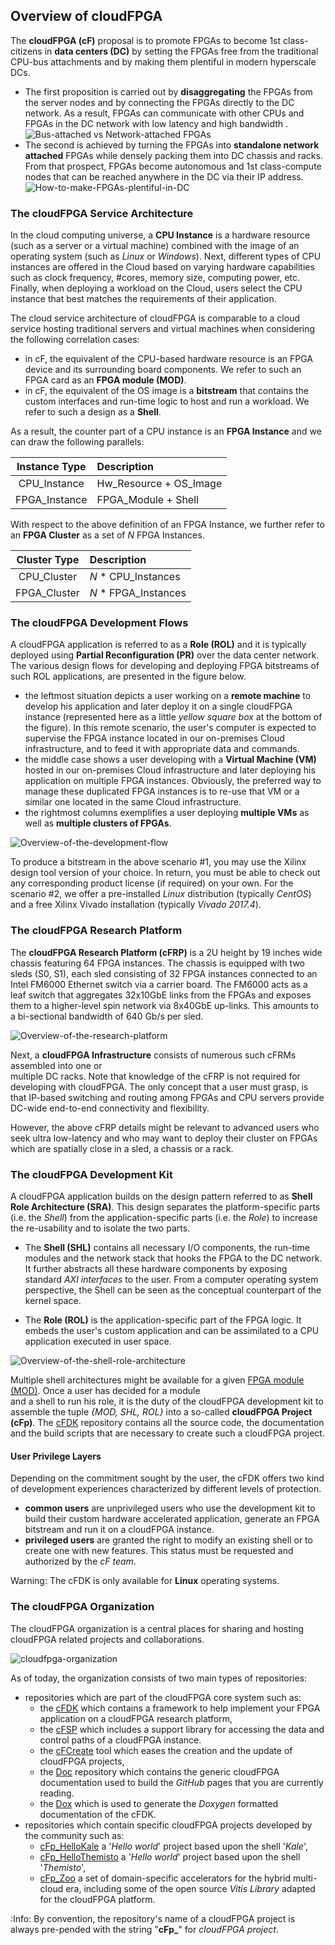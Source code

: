 
## Overview of cloudFPGA 

The **cloudFPGA (cF)** proposal is to promote FPGAs to become 1st class-citizens in **data centers
(DC)** by setting the FPGAs free from the traditional CPU-bus attachments and by making them 
plentiful in modern hyperscale DCs. 
* The first proposition is carried out by **disaggregating** the FPGAs from the server nodes and by 
  connecting the FPGAs directly to the DC network. As a result, FPGAs can communicate with other 
  CPUs and FPGAs in the DC network with low latency and high bandwidth .
  ![Bus-attached vs Network-attached FPGAs](imgs/about-cf-1.png)
* The second is achieved by turning the FPGAs into **standalone network attached** FPGAs while densely
  packing them into DC chassis and racks. From that prospect, FPGAs become autonomous and 1st class-compute
  nodes that can be reached anywhere in the DC via their IP address. 
  ![How-to-make-FPGAs-plentiful-in-DC](imgs/about-cf-2.png)
 
### The cloudFPGA Service Architecture

In the cloud computing universe, a **CPU Instance** is a hardware resource (such as a server or a 
virtual machine) combined with the image of an operating system (such as _Linux_ or _Windows_). 
Next, different types of CPU instances are offered in the Cloud based on varying hardware 
capabilities such as clock frequency, #cores, memory size, computing power, etc. Finally, when 
deploying a workload on the Cloud, users select the CPU instance that best matches the requirements 
of their application.
 
The cloud service architecture of cloudFPGA is comparable to a cloud service hosting traditional 
servers and virtual machines when considering the following correlation cases:
* in cF, the equivalent of the CPU-based hardware resource is an FPGA device and its surrounding 
  board components. We refer to such an FPGA card as an **FPGA module (MOD)**. 
* in cF, the equivalent of the OS image is a **bitstream** that contains the custom interfaces and
  run-time logic to host and run a workload. We refer to such a design as a **Shell**. 
 
As a result, the counter part of a CPU instance is an **FPGA Instance** and we can draw the 
following parallels:

| Instance Type | Description            |         
| :-----------: | :--------------------- |
| CPU_Instance  | Hw_Resource + OS_Image |
| FPGA_Instance | FPGA_Module + Shell    |

With respect to the above definition of an FPGA Instance, we further refer to an **FPGA Cluster** 
as a set of _N_ FPGA Instances.

| Cluster Type | Description             |
| :----------: | :---------------------- |
| CPU_Cluster  | *N* * CPU_Instances     |
| FPGA_Cluster | *N* * FPGA_Instances    |

  
### The cloudFPGA Development Flows

A cloudFPGA application is referred to as a **Role (ROL)** and it is typically deployed using 
**Partial Reconfiguration (PR)** over the data center network. 
The various design flows for developing and deploying FPGA bitstreams of such ROL applications, 
are presented in the figure below.  
 * the leftmost situation depicts a user working on a **remote machine** to develop his application 
   and later deploy it on a single cloudFPGA instance (represented here as a little _yellow square 
   box_ at the bottom of the figure). In this remote scenario, the user's computer is expected 
   to supervise the FPGA instance located in our on-premises Cloud infrastructure, and to feed it 
   with appropriate data and commands.    
 * the middle case shows a user developing with a **Virtual Machine (VM)** hosted in our 
   on-premises Cloud infrastructure and later deploying his application on multiple FPGA 
   instances. Obviously, the preferred way to manage these duplicated FPGA instances is to re-use 
   that VM or a similar one located in the same Cloud infrastructure. 
 * the rightmost columns exemplifies a user deploying **multiple VMs** as well as **multiple 
   clusters of FPGAs**.
   
![Overview-of-the-development-flow](imgs/dev-flow.png)

To produce a bitstream in the above scenario #1, you may use the Xilinx design tool version of your 
choice. In return, you must be able to check out any corresponding product license (if required) 
on your own.
For the scenario #2, we offer a pre-installed _Linux_ distribution (typically _CentOS_) and a free 
Xilinx Vivado installation (typically _Vivado 2017.4_).   

### The cloudFPGA Research Platform

The **cloudFPGA Research Platform (cFRP)** is a 2U height by 19 inches wide chassis featuring 64 
FPGA instances. The chassis is equipped with two sleds (S0, S1), each sled consisting of 
32 FPGA instances connected to an Intel FM6000 Ethernet switch via a carrier board. The FM6000 
acts as a leaf switch that aggregates 32x10GbE links from the FPGAs and exposes them to a 
higher-level spin network via 8x40GbE up-links. This amounts to a bi-sectional bandwidth of 
640 Gb/s per sled.
 
![Overview-of-the-research-platform](../CFHW/cFRP/imgs/cfrp1.png)
 
Next, a **cloudFPGA Infrastructure** consists of numerous such cFRMs assembled into one or  
multiple DC racks. Note that knowledge of the cFRP is not required for developing with cloudFPGA. 
The only concept that a user must grasp, is that IP-based switching and routing among FPGAs and 
CPU servers provide DC-wide end-to-end connectivity and flexibility.

However, the above cFRP details might be relevant to advanced users who seek ultra low-latency and 
who may want to deploy their cluster on FPGAs which are spatially close in a sled, a chassis or 
a rack.  

### The cloudFPGA Development Kit

A cloudFPGA application builds on the design pattern referred to as **Shell Role 
Architecture (SRA)**. This design separates the platform-specific parts (i.e. the _Shell_) from the 
application-specific parts (i.e. the _Role_) to increase the re-usability and to isolate the two 
parts. 

* The **Shell (SHL)** contains all necessary I/O components, the run-time modules and the network 
 stack that hooks the FPGA to the DC network. It further abstracts all these hardware components 
 by exposing standard _AXI interfaces_ to the user. From a computer operating system perspective, 
 the Shell can be seen as the conceptual counterpart of the kernel space.

* The **Role (ROL)** is the application-specific part of the FPGA logic. It embeds the user's 
 custom application and can be assimilated to a CPU application executed in user space. 

![Overview-of-the-shell-role-architecture](./imgs/shell-role.png)

Multiple shell architectures might be available for a given 
[FPGA module (MOD)](#the-cloudfpga-service-architecture). Once a user has decided for a module  
and a shell to run his role, it is the duty of the cloudFPGA development kit to assemble
the tuple *{MOD, SHL, ROL}* into a so-called **cloudFPGA Project (cFp)**. The 
[cFDK](https://github.com/cloudFPGA/cFDK/) repository contains all the source code, the 
documentation and the build scripts that are necessary to create such a cloudFPGA project. 

#### User Privilege Layers
Depending on the commitment sought by the user, the cFDK offers two kind of development experiences 
characterized by different levels of protection.

* **common users** are unprivileged users who use the development kit to build their custom 
  hardware accelerated application, generate an FPGA bitstream and run it on a cloudFPGA instance.
* **privileged users** are granted the right to modify an existing shell or to create one with new
  features. This status must be requested and authorized by the *cF team*.  
 
Warning: The cFDK is only available for **Linux** operating systems.

### The cloudFPGA Organization

The cloudFPGA organization is a central places for sharing and hosting cloudFPGA related projects
and collaborations. 

![cloudfpga-organization](./imgs/cloudfpga-organization.png)

As of today, the organization consists of two main types of repositories: 
* repositories which are part of the cloudFPGA core system such as:
    * the [cFDK](https://github.com/cloudFPGA/cFDK/) which contains a framework to help implement 
      your FPGA application on a cloudFPGA research platform,
    * the [cFSP](https://github.com/cloudFPGA/cFSP) which includes a support library for accessing
      the data and control paths of a cloudFPGA instance.
    * the [cFCreate](https://github.com/cloudFPGA/cFCreate) tool which eases the creation and the 
      update of cloudFPGA projects,
    * the [Doc](https://github.com/cloudFPGA/Doc) repository which contains the generic cloudFPGA 
      documentation used to build the *GitHub* pages that you are currently reading.
    * the [Dox](https://github.com/cloudFPGA/Dox) which is used to generate the *Doxygen* formatted
      documentation of the cFDK.
* repositories which contain specific cloudFPGA projects developed by the community such as:
    * [cFp_HelloKale](https://github.com/cloudFPGA/cFp_HelloKale) a '*Hello world*' project based 
      upon the shell '*Kale*', 
    * [cFp_HelloThemisto](https://github.com/cloudFPGA/cFp_HelloThemisto) a '*Hello world*' project 
      based upon the shell '*Themisto*', 
    * [cFp_Zoo](https://github.com/cloudFPGA/cFp_Zoo) a set of domain-specific accelerators for 
      the hybrid multi-cloud era, including some of the open source *Vitis Library* adapted for
      the cloudFPGA platform.
    
:Info: By convention, the repository's name of a cloudFPGA project is always 
    pre-pended with the string \"**cFp_**\" for *cloudFPGA project*.
    
    
    
